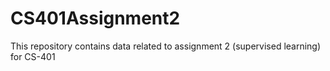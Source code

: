 # CS401Assignment2
This repository contains data related to assignment 2 (supervised learning) for CS-401
